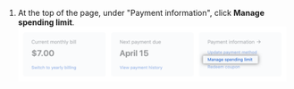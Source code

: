 1. At the top of the page, under "Payment information", click **Manage spending limit**.
![Manage spending limit link](/assets/images/help/billing/manage-spending-limit-link.png)
